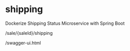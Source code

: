 # shipping
Dockerize Shipping Status Microservice with Spring Boot

/sale/{saleId}/shipping <br/>

/swagger-ui.html
